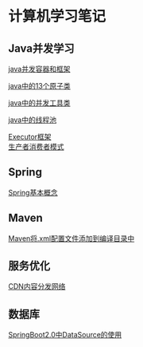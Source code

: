 # 计算机学习笔记
## Java并发学习
[java并发容器和框架]()

[java中的13个原子类]()

[java中的并发工具类]()

[java中的线程池]()

[Executor框架]()</br>
[生产者消费者模式]()
## Spring
[Spring基本概念](Spring/Spring.md)
## Maven
[Maven将.xml配置文件添加到编译目录中](Maven/将.xml配置文件添加到编译目录中.md)
## 服务优化
[CDN内容分发网络](https://github.com/tobesuperhero/-note/blob/master/%E6%9C%8D%E5%8A%A1%E4%BC%98%E5%8C%96/%E5%86%85%E5%AE%B9%E5%88%86%E5%8F%91%E7%BD%91%E7%BB%9C(CDN).md)
## 数据库
[SpringBoot2.0中DataSource的使用](数据库/连接池.md)
